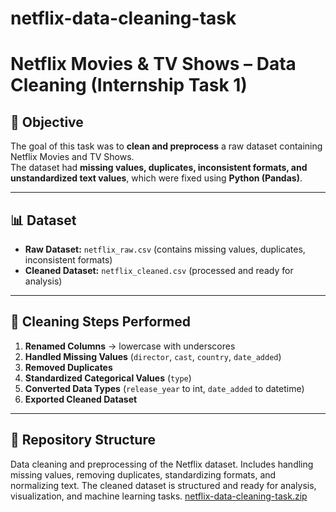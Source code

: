 # netflix-data-cleaning-task
# Netflix Movies & TV Shows – Data Cleaning (Internship Task 1)

## 🎯 Objective  
The goal of this task was to **clean and preprocess** a raw dataset containing Netflix Movies and TV Shows.  
The dataset had **missing values, duplicates, inconsistent formats, and unstandardized text values**, which were fixed using **Python (Pandas)**.  

---

## 📊 Dataset  
- **Raw Dataset:** `netflix_raw.csv` (contains missing values, duplicates, inconsistent formats)  
- **Cleaned Dataset:** `netflix_cleaned.csv` (processed and ready for analysis)  

---

## 🔧 Cleaning Steps Performed  
1. **Renamed Columns** → lowercase with underscores  
2. **Handled Missing Values** (`director`, `cast`, `country`, `date_added`)  
3. **Removed Duplicates**  
4. **Standardized Categorical Values** (`type`)  
5. **Converted Data Types** (`release_year` to int, `date_added` to datetime)  
6. **Exported Cleaned Dataset**  

---

## 📂 Repository Structure
Data cleaning and preprocessing of the Netflix dataset. Includes handling missing values, removing duplicates, standardizing formats, and normalizing text. The cleaned dataset is structured and ready for analysis, visualization, and machine learning tasks.
[netflix-data-cleaning-task.zip](https://github.com/user-attachments/files/22508951/netflix-data-cleaning-task.zip)
